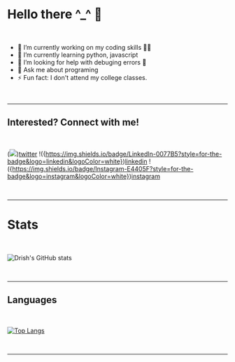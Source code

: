 # Hello there ^\_^ 👋

<br/>

- 🔭 I’m currently working on my coding skills 👨‍💻
- 🌱 I’m currently learning python, javascript
- 🤔 I’m looking for help with debuging errors 🤣
- 💬 Ask me about programing
- ⚡ Fun fact: I don't attend my college classes.

<br/>

---

## Interested? Connect with me!

<br/>

(<img src="{https://img.shields.io/badge/Twitter-1DA1F2?style=for-the-badge&logo=twitter&logoColor=white}"/>)[twitter]
!({https://img.shields.io/badge/LinkedIn-0077B5?style=for-the-badge&logo=linkedin&logoColor=white})[linkedin]
!({https://img.shields.io/badge/Instagram-E4405F?style=for-the-badge&logo=instagram&logoColor=white})[instagram]

<br/>

---

# Stats

<br/>

![Drish's GitHub stats](https://github-readme-stats.vercel.app/api?username=Drish-xD&show_icons=true&theme=nightowl&hide_border=1&text_color=F5F5F5)

<br/>

---

## Languages

<br/>

[![Top Langs](https://github-readme-stats.vercel.app/api/top-langs/?username=drish-xd&langs_count=8&bg_color=011627&hide_border=1&text_color=F5F5F5&title_color=c792ea)](https://github.com/anuraghazra/github-readme-stats)

<br/>

---

[website]: https://drish-xd.github.io/
[twitter]: https://twitter.com/Drish_xD
[instagram]: https://instagram.com/drish_xd
[linkedin]: https://www.linkedin.com/in/drish-338233207/

